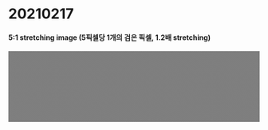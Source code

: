 # 20210217

#### 5:1 stretching image (5픽셀당 1개의 검은 픽셀, 1.2배 stretching)
<img src = "./checkerboard_2.jpg">
